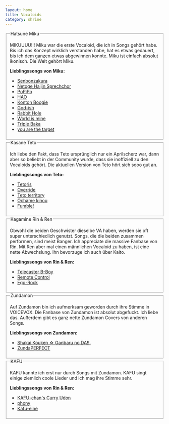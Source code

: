 ```yaml
---
layout: home
title: Vocaloids
category: shrine
---
```


<fieldset class="shrine-field">
    <legend>Hatsune Miku</legend>
    <div class="field-row">
        <img src="{{ "/assets/imgs/vocaloids/hatsune_miku.webp" | relative_url }}" alt="">
        <p>
            MIKUUUU!!! Miku war die erste Vocaloid, die ich in Songs gehört habe. Bis ich das Konzept wirklich
            verstanden habe, hat es etwas gedauert, bis ich dem ganzen etwas abgewinnen konnte. Miku ist einfach absolut
            ikonisch. Die Welt gehört Miku.
        </p>
        <div>
            <b>Lieblingssongs von Miku:</b>
            <ul>
                <li><a href="https://youtu.be/shs0rAiwsGQ?si=jZ7LCSb6iiRUoj_L">Senbonzakura</a></li>
                <li><a href="https://youtu.be/WdAy_55dxqA?si=bv1AG2EMsk9gTX2l">Netoge Haijin Sprechchor</a></li>
                <li><a href="https://youtu.be/mco3UX9SqDA?si=PQY1byZq8ctI2pPb">PoPiPo</a></li>
                <li><a href="https://youtu.be/3GzRDW3hZ1k?si=pLUD5Em3dWuOiXFR">HAO</a></li>
                <li><a href="https://youtu.be/1Swg-aBO9eY?si=2O2CP8F_2cdPrSND">Konton Boogie</a></li>
                <li><a href="https://youtu.be/EHBFKhLUVig?si=kVl0lZ9AIxg2x338">God-ish</a></li>
                <li><a href="https://youtu.be/eSW2LVbPThw?si=v7RO5MhRbqgrdDul">Rabbit Hole</a></li>
                <li><a href="https://youtu.be/qrwVthk38b0?si=7glhiPg7iC0mOyEE">World is mine</a></li>
                <li><a href="https://youtu.be/HhN4wdpbPrg?si=nHtq07TNzBmrhMPj">Triple Baka</a></li>
                <li><a href="https://youtu.be/Wo3cY82e2ec?si=xOfW-mx8L8SJl8vk">you are the target</a></li>
            </ul>
        </div>
    </div>
</fieldset>

<fieldset class="shrine-field">
    <legend>Kasane Teto</legend>
    <div class="field-row">
        <img src="{{ "/assets/imgs/vocaloids/kasane_teto.webp" | relative_url }}" alt="">
        <p>
            Ich liebe den Fakt, dass Teto ursprünglich nur ein Aprilscherz war, dann aber so beliebt in der Community
            wurde, dass sie inoffiziell zu den Vocaloids gehört. Die aktuellen Version von Teto hört sich sooo gut an.
        </p>
        <div>
            <b>Lieblingssongs von Teto:</b>
            <ul>
                <li><a href="https://youtu.be/Soy4jGPHr3g?si=S6hgAiMWkgDrRx-n">Tetoris</a></li>
                <li><a href="https://youtu.be/LLjfal8jCYI?si=Ngchk0lCgha6XisD">Override</a></li>
                <li><a href="https://youtu.be/JALbemLw3G4?si=r_XaklFg6cJyXarD">Teto territory</a></li>
                <li><a href="https://youtu.be/uvxoNlMqilg?si=vYchCEEVCtO4vapN">Ochame kinou</a></li>
                <li><a href="https://youtu.be/SsRtQ9pocQg?si=7_8F93rt_aklg07k">Fumble!</a></li>
            </ul>
        </div>
    </div>
</fieldset>

<fieldset class="shrine-field">
    <legend>Kagamine Rin & Ren</legend>
    <div class="field-row">
        <img src="{{ "/assets/imgs/vocaloids/kagamine_rin_ren.webp" | relative_url }}" alt="">
        <p>
            Obwohl die beiden Geschwister dieselbe VA haben, werden sie oft super unterschiedlich genutzt. Songs, die
            die beiden zusammen performen, sind meist Banger. Ich appreciate die massive Fanbase von Rin. Mit Ren aber
            mal einen männlichen Vocaloid zu haben, ist eine nette Abwechslung. Ihn bevorzuge ich auch über Kaito.
        </p>
        <div>
            <b>Lieblingssongs von Rin & Ren:</b>
            <ul>
                <li><a href="https://youtu.be/i-DZukWFR64?si=61XeBGeD9psbfjJZ">Telecaster B-Boy</a></li>
                <li><a href="https://youtu.be/1st0XSY0VKQ?si=wnrWYmb72lGljmWT">Remote Control</a></li>
                <li><a href="https://youtu.be/zi7-jk4LdX0?si=ZDyq-pm4pjF-bd9P">Ego-Rock</a></li>
            </ul>
        </div>
    </div>
</fieldset>

<fieldset class="shrine-field">
    <legend>Zundamon</legend>
    <div class="field-row">
        <img src="{{ "/assets/imgs/vocaloids/zundamon.webp" | relative_url }}" alt="">
        <p>
            Auf Zundamon bin ich aufmerksam geworden durch ihre Stimme in VOICEVOX. Die Fanbase von Zundamon ist absolut
            abgefuckt. Ich liebe das. Außerdem gibt es ganz nette Zundamon Covers von anderen Songs.
        </p>
        <div>
            <b>Lieblingssongs von Zundamon:</b>
            <ul>
                <li><a href="https://youtu.be/Or5lCqWyYE8?si=0Rs24Y8ZFr6Qo8bB">Shakai Kouken ☆ Ganbaru no DA!!.</a></li>
                <li><a href="https://youtu.be/FMVbreXqxaU?si=Zm0-84vAjyqAL2ma">ZundaPERFECT</a></li>
            </ul>
        </div>
    </div>
</fieldset>

<fieldset class="shrine-field">
    <legend>KAFU</legend>
    <div class="field-row">
        <img src="{{ "/assets/imgs/vocaloids/kafu.webp" | relative_url }}" alt="">
        <p>
            KAFU kannte ich erst nur durch Songs mit Zundamon. KAFU singt einige ziemlich coole Lieder und ich mag ihre
            Stimme sehr.
        </p>
        <div>
            <b>Lieblingssongs von Rin & Ren:</b>
            <ul>
                <li><a href="https://youtu.be/978nElfOkL8?si=MSxi1iJtDYkLhOCN">KAFU-chan's Curry Udon</a></li>
                <li><a href="https://youtu.be/9QLT1Aw_45s?si=7bYhoHY_11hjMkBh">phony</a></li>
                <li><a href="https://youtu.be/nN-7twhjdeU?si=vAiMjR53ATa8pMs5">Kafu-eine</a></li>
            </ul>
        </div>
    </div>
</fieldset>